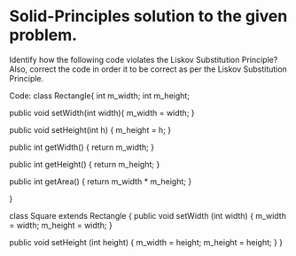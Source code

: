 # Solid-Principles solution to the given problem.

Identify how the following code violates the Liskov Substitution Principle? Also, correct the code in order it to be correct as per the Liskov Substitution Principle.


Code:
class Rectangle{
  int m_width;
  int m_height;
 
  public void setWidth(int width){
    m_width = width;
  }
 
  public void setHeight(int h) {
    m_height = h;
  }
 
  public int getWidth() {
    return m_width;
  }
 
  public int getHeight() {
    return m_height;
  }
 
  public int getArea() {
    return m_width * m_height;
  }
 
}

class Square extends Rectangle {
  public void setWidth (int width) {
    m_width = width;
    m_height = width;
  }
 
  public void setHeight (int height) {
    m_width = height;
    m_height = height;
  }
}

